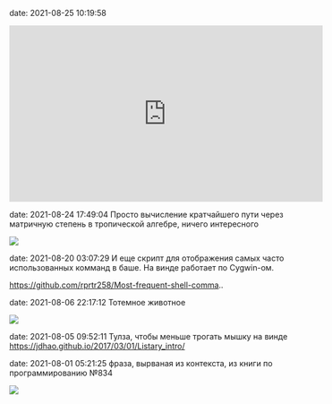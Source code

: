 date: 2021-08-25 10:19:58
<iframe width="560" height="315" src="https://www.youtube.com/embed/60z_hpEAtD8" title="YouTube video player" frameborder="0" allow="accelerometer; autoplay; clipboard-write; encrypted-media; gyroscope; picture-in-picture" allowfullscreen></iframe>

date: 2021-08-24 17:49:04
Просто вычисление кратчайшего пути через матричную степень в тропической алгебре, ничего интересного

![](/static/img/TbNtkf9dMic.jpg)

date: 2021-08-20 03:07:29
И еще скрипт для отображения самых часто использованных комманд в баше. На винде работает по Cygwin-ом.

https://github.com/rprtr258/Most-frequent-shell-comma..

date: 2021-08-06 22:17:12
Тотемное животное

![](/static/img/rf8GEtgkhrM.jpg)

date: 2021-08-05 09:52:11
Тулза, чтобы меньше трогать мышку на винде
https://jdhao.github.io/2017/03/01/Listary_intro/

date: 2021-08-01 05:21:25
фраза, вырваная из контекста, из книги по программированию №834

![](/static/img/xyHLSlGvHDI.jpg)
